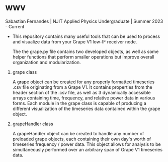 # wwv

 Sabastian Fernandes | NJIT Applied Physics Undergraduate | Summer 2023 - Current

* This repository contains many useful tools that can be used to process and visualize data from your Grape V1 low-IF receiver node.

  The the grape.py file contains two developed objects, as well as some helper functions that perform smaller operations but improve overall organization and modularization.

 1. grape class

    A grape object can be created for any properly formatted timeseries .csv file originating from a Grape V1. It contains properties from the header section of the .csv file, as well as 3 dynamically accessible arrays containing time, frequency, and relative power data in various forms. Each module in the grape class is capable of producing a different visualization of the timeseries data contained within the grape object.
    
 3. grapeHandler class

    A grapeHandler object can be created to handle any number of preloaded grape objects, each containing their own day's worth of timeseries frequency / power data. This object allows for analysis to be simultaneously performed over an arbitrary span of Grape V1 timeseries data.
    
